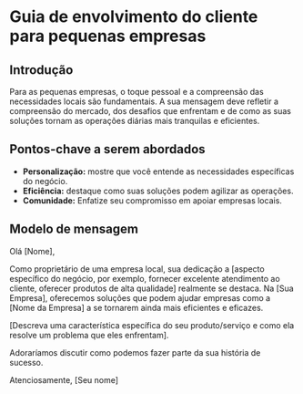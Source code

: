 # Guia de envolvimento do cliente para pequenas empresas

## Introdução
Para as pequenas empresas, o toque pessoal e a compreensão das necessidades locais são fundamentais. A sua mensagem deve refletir a compreensão do mercado, dos desafios que enfrentam e de como as suas soluções tornam as operações diárias mais tranquilas e eficientes.

## Pontos-chave a serem abordados
- **Personalização:** mostre que você entende as necessidades específicas do negócio.
- **Eficiência:** destaque como suas soluções podem agilizar as operações.
- **Comunidade:** Enfatize seu compromisso em apoiar empresas locais.

## Modelo de mensagem
Olá [Nome],

Como proprietário de uma empresa local, sua dedicação a [aspecto específico do negócio, por exemplo, fornecer excelente atendimento ao cliente, oferecer produtos de alta qualidade] realmente se destaca. Na [Sua Empresa], oferecemos soluções que podem ajudar empresas como a [Nome da Empresa] a se tornarem ainda mais eficientes e eficazes.

[Descreva uma característica específica do seu produto/serviço e como ela resolve um problema que eles enfrentam].

Adoraríamos discutir como podemos fazer parte da sua história de sucesso.

Atenciosamente,
[Seu nome]